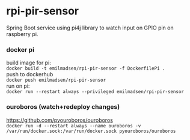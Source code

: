 # rpi-pir-sensor
Spring Boot service using pi4j library to watch input on GPIO pin on raspberry pi.   

### docker pi
build image for pi:  
```docker build -t emilmadsen/rpi-pir-sensor -f DockerfilePi .```  
push to dockerhub   
```docker push emilmadsen/rpi-pir-sensor```   
run on pi:  
```docker run --restart always --privileged emilmadsen/rpi-pir-sensor```


### ouroboros (watch+redeploy changes)
https://github.com/pyouroboros/ouroboros  
```docker run -d --restart always --name ouroboros -v /var/run/docker.sock:/var/run/docker.sock pyouroboros/ouroboros```
